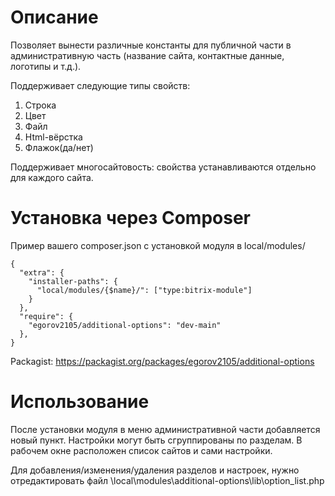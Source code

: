 # Описание

Позволяет вынести различные константы для публичной части в административную часть (название сайта, контактные данные, логотипы и т.д.).

Поддерживает следующие типы свойств:

1. Строка
2. Цвет
3. Файл
4. Html-вёрстка
5. Флажок(да/нет)

Поддерживает многосайтовость: свойства устанавливаются отдельно для каждого сайта.

# Установка через Composer

Пример вашего composer.json с установкой модуля в local/modules/

```
{
  "extra": {
    "installer-paths": {
      "local/modules/{$name}/": ["type:bitrix-module"]
    }
  },
  "require": {
    "egorov2105/additional-options": "dev-main"
  },
}
```

Packagist: https://packagist.org/packages/egorov2105/additional-options

# Использование
После установки модуля в меню административной части добавляется новый пункт. Настройки могут быть сгруппированы по разделам. В рабочем окне расположен список сайтов и сами настройки.

Для добавления/изменения/удаления разделов и настроек, нужно отредактировать файл \local\modules\additional-options\lib\option_list.php
